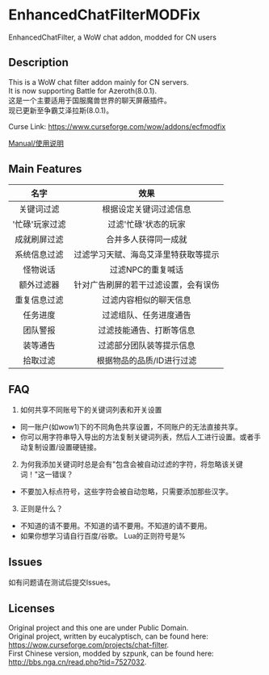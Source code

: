 # EnhancedChatFilterMODFix
EnhancedChatFilter, a WoW chat addon, modded for CN users

Description
-----------

This is a WoW chat filter addon mainly for CN servers.  
It is now supporting Battle for Azeroth(8.0.1).  
这是一个主要适用于国服魔兽世界的聊天屏蔽插件。  
现已更新至争霸艾泽拉斯(8.0.1)。  

Curse Link: <https://www.curseforge.com/wow/addons/ecfmodfix>

[Manual/使用说明](https://github.com/Rubgrsch/EnhancedChatFilterMODFix/wiki/Manual)

Main Features
-------------

|名字|效果|
|:---:|:---:|
|关键词过滤|根据设定关键词过滤信息|
|'忙碌'玩家过滤|过滤'忙碌'状态的玩家|
|成就刷屏过滤|合并多人获得同一成就|
|系统信息过滤|过滤学习天赋、海岛艾泽里特获取等提示|
|怪物说话|过滤NPC的重复喊话|
|额外过滤器|针对广告刷屏的若干过滤设置，会有误伤|
|重复信息过滤|过滤内容相似的聊天信息|
|任务进度|过滤组队、任务进度通告|
|团队警报|过滤技能通告、打断等信息|
|装等通告|过滤部分团队装等提示信息|
|拾取过滤|根据物品的品质/ID进行过滤|

FAQ
---

1. 如何共享不同账号下的关键词列表和开关设置
  - 同一账户(如wow1)下的不同角色共享设置，不同账户的无法直接共享。
  - 你可以用字符串导入导出的方法复制关键词列表，然后人工进行设置。或者手动复制设置/设置硬链接。

2. 为何我添加关键词时总是会有"包含会被自动过滤的字符，将忽略该关键词！"这一错误？
  - 不要加入标点符号，这些字符会被自动忽略，只需要添加那些汉字。

3. 正则是什么？
  - 不知道的请不要用。不知道的请不要用。不知道的请不要用。
  - 如果你想学习请自行百度/谷歌。 Lua的正则符号是%

Issues
------

如有问题请在测试后提交Issues。

Licenses
--------

Original project and this one are under Public Domain.  
Original project, written by eucalyptisch, can be found here: <https://wow.curseforge.com/projects/chat-filter>.  
First Chinese version, modded by szpunk, can be found here: <http://bbs.nga.cn/read.php?tid=7527032>.  
